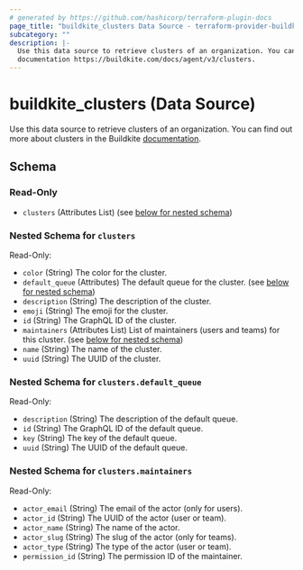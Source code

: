```yaml
---
# generated by https://github.com/hashicorp/terraform-plugin-docs
page_title: "buildkite_clusters Data Source - terraform-provider-buildkite"
subcategory: ""
description: |-
  Use this data source to retrieve clusters of an organization. You can find out more about clusters in the Buildkite
  documentation https://buildkite.com/docs/agent/v3/clusters.
---
```


# buildkite_clusters (Data Source)

Use this data source to retrieve clusters of an organization. You can find out more about clusters in the Buildkite
[documentation](https://buildkite.com/docs/agent/v3/clusters).



<!-- schema generated by tfplugindocs -->
## Schema

### Read-Only

- `clusters` (Attributes List) (see [below for nested schema](#nestedatt--clusters))

<a id="nestedatt--clusters"></a>
### Nested Schema for `clusters`

Read-Only:

- `color` (String) The color for the cluster.
- `default_queue` (Attributes) The default queue for the cluster. (see [below for nested schema](#nestedatt--clusters--default_queue))
- `description` (String) The description of the cluster.
- `emoji` (String) The emoji for the cluster.
- `id` (String) The GraphQL ID of the cluster.
- `maintainers` (Attributes List) List of maintainers (users and teams) for this cluster. (see [below for nested schema](#nestedatt--clusters--maintainers))
- `name` (String) The name of the cluster.
- `uuid` (String) The UUID of the cluster.

<a id="nestedatt--clusters--default_queue"></a>
### Nested Schema for `clusters.default_queue`

Read-Only:

- `description` (String) The description of the default queue.
- `id` (String) The GraphQL ID of the default queue.
- `key` (String) The key of the default queue.
- `uuid` (String) The UUID of the default queue.


<a id="nestedatt--clusters--maintainers"></a>
### Nested Schema for `clusters.maintainers`

Read-Only:

- `actor_email` (String) The email of the actor (only for users).
- `actor_id` (String) The UUID of the actor (user or team).
- `actor_name` (String) The name of the actor.
- `actor_slug` (String) The slug of the actor (only for teams).
- `actor_type` (String) The type of the actor (user or team).
- `permission_id` (String) The permission ID of the maintainer.
